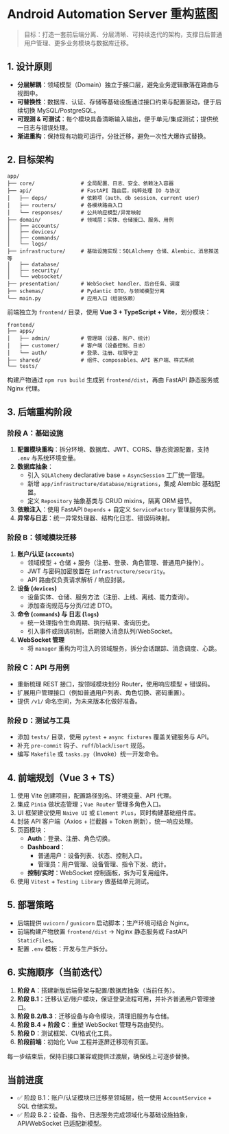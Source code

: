 # Android Automation Server 重构蓝图

> 目标：打造一套前后端分离、分层清晰、可持续迭代的架构，支撑日后普通用户管理、更多业务模块与数据库迁移。

## 1. 设计原则
- **分层解耦**：领域模型（Domain）独立于接口层，避免业务逻辑散落在路由与视图中。
- **可替换性**：数据库、认证、存储等基础设施通过接口约束与配置驱动，便于后续切换 MySQL/PostgreSQL。
- **可观测 & 可测试**：每个模块具备清晰输入输出，便于单元/集成测试；提供统一日志与错误处理。
- **渐进重构**：保持现有功能可运行，分批迁移，避免一次性大爆炸式替换。

## 2. 目标架构
```
app/
├── core/               # 全局配置、日志、安全、依赖注入容器
├── api/                # FastAPI 路由层，纯粹处理 IO 与协议
│   ├── deps/           # 依赖项（auth、db session、current user）
│   ├── routers/        # 各模块路由入口
│   └── responses/      # 公共响应模型/异常映射
├── domain/             # 领域层：实体、仓储接口、服务、用例
│   ├── accounts/
│   ├── devices/
│   ├── commands/
│   └── logs/
├── infrastructure/     # 基础设施实现：SQLAlchemy 仓储、Alembic、消息推送等
│   ├── database/
│   ├── security/
│   └── websocket/
├── presentation/       # WebSocket handler、后台任务、调度
├── schemas/            # Pydantic DTO，与领域模型分离
└── main.py             # 应用入口（组装依赖）
```

前端独立为 `frontend/` 目录，使用 **Vue 3 + TypeScript + Vite**，划分模块：
```
frontend/
├── apps/
│   ├── admin/          # 管理端（设备、账户、统计）
│   ├── customer/       # 客户端（设备控制、日志）
│   └── auth/           # 登录、注册、权限守卫
├── shared/             # 组件、composables、API 客户端、样式系统
└── tests/
```

构建产物通过 `npm run build` 生成到 `frontend/dist`，再由 FastAPI 静态服务或 Nginx 代理。

## 3. 后端重构阶段

### 阶段 A：基础设施
1. **配置模块重构**：拆分环境、数据库、JWT、CORS、静态资源配置，支持 `.env` 与系统环境变量。
2. **数据库抽象**：
   - 引入 `SQLAlchemy` declarative base + `AsyncSession` 工厂统一管理。
   - 新增 `app/infrastructure/database/migrations`，集成 Alembic 基础配置。
   - 定义 `Repository` 抽象基类与 CRUD mixins，隔离 ORM 细节。
3. **依赖注入**：使用 FastAPI `Depends` + 自定义 `ServiceFactory` 管理服务实例。
4. **异常与日志**：统一异常处理器、结构化日志、错误码映射。

### 阶段 B：领域模块迁移
1. **账户/认证 (`accounts`)**
   - 领域模型 + 仓储 + 服务（注册、登录、角色管理、普通用户操作）。
   - JWT 与密码加密放置在 `infrastructure/security`。
   - API 路由仅负责请求解析 / 响应封装。
2. **设备 (`devices`)**
   - 设备实体、仓储、服务方法（注册、上线、离线、能力查询）。
   - 添加查询规范与分页/过滤 DTO。
3. **命令 (`commands`) 与 日志 (`logs`)**
   - 统一处理指令生命周期、执行结果、查询历史。
   - 引入事件或回调机制，后期接入消息队列/WebSocket。
4. **WebSocket 管理**
   - 将 `manager` 重构为可注入的领域服务，拆分会话跟踪、消息调度、心跳。

### 阶段 C：API 与用例
- 重新梳理 REST 接口，按领域模块划分 Router，使用响应模型 + 错误码。
- 扩展用户管理接口（例如普通用户列表、角色切换、密码重置）。
- 提供 `/v1/` 命名空间，为未来版本化做好准备。

### 阶段 D：测试与工具
- 添加 `tests/` 目录，使用 `pytest` + `async fixtures` 覆盖关键服务与 API。
- 补充 `pre-commit` 钩子、`ruff`/`black`/`isort` 规范。
- 编写 `Makefile` 或 `tasks.py`（Invoke）统一开发命令。

## 4. 前端规划（Vue 3 + TS）
1. 使用 Vite 创建项目，配置路径别名、环境变量、API 代理。
2. 集成 `Pinia` 做状态管理；`Vue Router` 管理多角色入口。
3. UI 框架建议使用 `Naive UI` 或 `Element Plus`，同时构建基础组件库。
4. 封装 API 客户端（Axios + 拦截器 + Token 刷新），统一响应处理。
5. 页面模块：
   - **Auth**：登录、注册、角色切换。
   - **Dashboard**：
     - 普通用户：设备列表、状态、控制入口。
     - 管理员：用户管理、设备管理、指令下发、统计。
   - **控制/实时**：WebSocket 控制面板，拆为可复用组件。
6. 使用 `Vitest` + `Testing Library` 做基础单元测试。

## 5. 部署策略
- 后端提供 `uvicorn` / `gunicorn` 启动脚本；生产环境可结合 Nginx。
- 前端构建产物放置 `frontend/dist` → Nginx 静态服务或 FastAPI `StaticFiles`。
- 配置 `.env` 模板：开发与生产拆分。

## 6. 实施顺序（当前迭代）
1. **阶段 A**：搭建新版后端骨架与配置/数据库抽象（当前任务）。
2. **阶段 B.1**：迁移认证/账户模块，保证登录流程可用，并补齐普通用户管理接口。
3. **阶段 B.2/B.3**：迁移设备与命令模块，清理旧服务与仓储。
4. **阶段 B.4 + 阶段 C**：重塑 WebSocket 管理与路由契约。
5. **阶段 D**：测试框架、CI/格式化工具。
6. **阶段前端**：初始化 Vue 工程并逐屏迁移现有页面。

每一步结束后，保持旧接口兼容或提供过渡层，确保线上可逐步替换。

## 当前进度
- ✅ 阶段 B.1：账户/认证模块已迁移至领域层，统一使用 `AccountService` + SQL 仓储实现。
- ✅ 阶段 B.2：设备、指令、日志服务完成领域化与基础设施抽象，API/WebSocket 已适配新模型。
